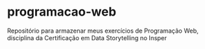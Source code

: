 # programacao-web
Repositório para armazenar meus exercícios de Programação Web, disciplina da Certificação em Data Storytelling no Insper
